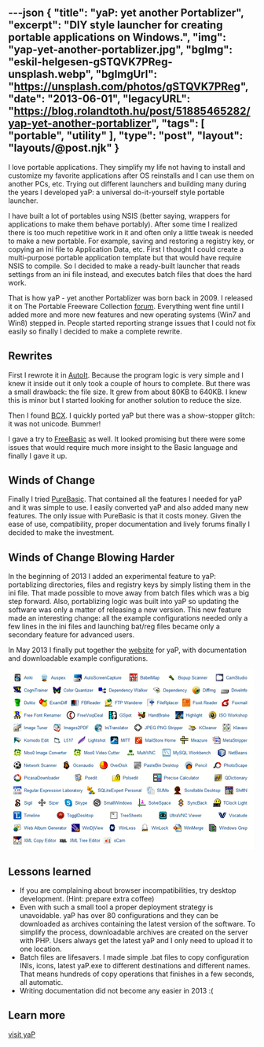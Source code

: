 ---json
{
    "title": "yaP: yet another Portablizer",
    "excerpt": "DIY style launcher for creating portable applications on Windows.",
    "img": "yap-yet-another-portablizer.jpg",
    "bgImg": "eskil-helgesen-gSTQVK7PReg-unsplash.webp",
    "bgImgUrl": "https://unsplash.com/photos/gSTQVK7PReg",
    "date": "2013-06-01",
    "legacyURL": "https://blog.rolandtoth.hu/post/51885465282/yap-yet-another-portablizer",
    "tags": [
        "portable",
        "utility"
    ],
    "type": "post",
    "layout": "layouts/@post.njk"
}
---

I love portable applications. They simplify my life not having to install and customize my favorite applications after OS reinstalls and I can use them on another PCs, etc. Trying out different launchers and building many during the years I developed yaP: a universal do-it-yourself style portable launcher.

I have built a lot of portables using NSIS (better saying, wrappers for applications to make them behave portably). After some time I realized there is too much repetitive work in it and often only a little tweak is needed to make a new portable. For example, saving and restoring a registry key, or copying an ini file to Application Data, etc. First I thought I could create a multi-purpose portable application template but that would have require NSIS to compile. So I decided to make a ready-built launcher that reads settings from an ini file instead, and executes batch files that does the hard work.

That is how yaP - yet another Portablizer was born back in 2009. I released it on The Portable Freeware Collection [forum](https://www.portablefreeware.com/forums/viewtopic.php?f=11&t=5698). Everything went fine until I added more and more new features and new operating systems (Win7 and Win8) stepped in. People started reporting strange issues that I could not fix easily so finally I decided to make a complete rewrite.

## Rewrites

First I rewrote it in [AutoIt](https://www.autoitscript.com/site/autoit/). Because the program logic is very simple and I knew it inside out it only took a couple of hours to complete. But there was a small drawback: the file size. It grew from about 80KB to 640KB. I knew this is minor but I started looking for another solution to reduce the size. 

Then I found [BCX](http://bcx-basic.sourceforge.net/). I quickly ported yaP but there was a show-stopper glitch: it was not unicode. Bummer!

I gave a try to [FreeBasic](https://www.freebasic.net/) as well. It looked promising but there were some issues that would require much more insight to the Basic language and finally I gave it up.

## Winds of Change

Finally I tried [PureBasic](https://www.purebasic.com/). That contained all the features I needed for yaP and it was simple to use. I easily converted yaP and also added many new features. The only issue with PureBasic is that it costs money. Given the ease of use, compatibility, proper documentation and lively forums finally I decided to make the investment.

## Winds of Change Blowing Harder

In the beginning of 2013 I added an experimental feature to yaP: portablizing directories, files and registry keys by simply listing them in the ini file. That made possible to move away from batch files which was a big step forward. Also, portablizing logic was built into yaP so updating the software was only a matter of releasing a new version. This new feature made an interesting change: all the example configurations needed only a few lines in the ini files and launching bat/reg files became only a secondary feature for advanced users.

In May 2013 I finally put together the [website](http://yap.rolandtoth.hu/) for yaP, with documentation and downloadable example configurations.

![](yap-yet-another-portablizer-examples.png)

## Lessons learned

- If you are complaining about browser incompatibilities, try desktop development. (Hint: prepare extra coffee)
- Even with such a small tool a proper deployment strategy is unavoidable. yaP has over 80 configurations and they can be downloaded as archives containing the latest version of the software. To simplify the process, downloadable archives are created on the server with PHP. Users always get the latest yaP and I only need to upload it to one location.
- Batch files are lifesavers. I made simple .bat files to copy configuration INIs, icons, latest yaP.exe to different destinations and different names. That means hundreds of copy operations that finishes in a few seconds, all automatic.
- Writing documentation did not become any easier in 2013 :(

## Learn more

[visit yaP](http://yap.rolandtoth.hu/)